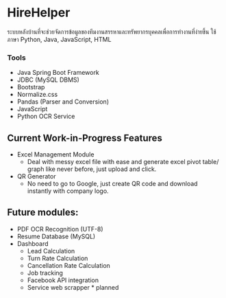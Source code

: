 # HireHelper
ระบบหลังบ้านที่จะช่วยจัดการข้อมูลของทีมงานสรรหาและทรัพยากรบุคคลเพื่อการทำงานที่ง่ายขึ้น ใช้ภาษา Python, Java, JavaScript, HTML 
### Tools
- Java Spring Boot Framework 
- JDBC (MySQL DBMS)
- Bootstrap
- Normalize.css
- Pandas (Parser and Conversion)
- JavaScript
- Python OCR Service

## Current Work-in-Progress Features 

- Excel Management Module
  - Deal with messy excel file with ease and generate excel pivot table/ graph like never before, just upload and click.
- QR Generator
  - No need to go to Google, just create QR code and download instantly with company logo.

## Future modules:

- PDF OCR Recognition (UTF-8)
- Resume Database (MySQL)
- Dashboard
  - Lead Calculation
  - Turn Rate Calculation
  - Cancellation Rate Calculation
  - Job tracking
  - Facebook API integration
  - Service web scrapper * planned
